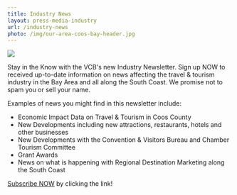```yaml
---
title: Industry News
layout: press-media-industry
url: /industry-news
photo: /img/our-area-coos-bay-header.jpg
---
```

![](/img/industry-update-header-sm.jpg)

Stay in the Know with the VCB's new Industry Newsletter. Sign up NOW to received up-to-date information on news affecting the travel & tourism industry in the Bay Area and all along the South Coast. We promise not to spam you or sell your name.

Examples of news you might find in this newsletter include:

* Economic Impact Data on Travel & Tourism in Coos County
* New Developments including new attractions, restaurants, hotels and other businesses
* New Developments with the Convention & Visitors Bureau and Chamber Tourism Committee
* Grant Awards
* News on what is happening with Regional Destination Marketing along the South Coast

[Subscribe NOW](http://eepurl.com/dKMZfI) by clicking the link!
